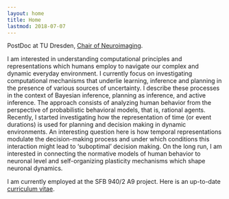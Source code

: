 ```yaml
---
layout: home
title: Home
lastmod: 2018-07-07
---
```

PostDoc at TU Dresden, [Chair of Neuroimaging](http://tu-dresden.de/die_tu_dresden/fakultaeten/fakultaet_mathematik_und_naturwissenschaften/fachrichtung_psychologie/i1/ni).

I am interested in understanding computational principles and representations which humans employ to navigate our complex and dynamic everyday environment. I currently focus on investigating computational mechanisms that underlie learning, inference and planning in the presence of various sources of uncertainty. I describe these processes in the context of Bayesian inference, planning as inference, and active inference. The approach consists of analyzing human behavior from the perspective of probabilistic behavioral models, that is, rational agents. Recently, I started investigating how the representation of time (or event durations) is used for planning and decision making in dynamic environments. An interesting question here is how temporal representations modulate the decision-making process and under which conditions this interaction might lead to ‘suboptimal’ decision making. On the long run, I am interested in connecting the normative models of human behavior to neuronal level and self-organizing plasticity mechanisms which shape neuronal dynamics.

I am currently employed at the SFB 940/2 A9 project. Here is an up-to-date [curriculum vitae](/files/resumeDM.pdf).
